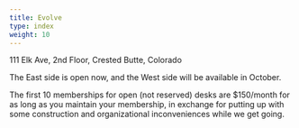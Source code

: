 ```yaml
---
title: Evolve
type: index
weight: 10
---
```


111 Elk Ave, 2nd Floor, Crested Butte, Colorado

The East side is open now, and the West side will be available in October.

The first 10 memberships for open (not reserved) desks are $150/month for
as long as you maintain your membership, in exchange for putting up with
some construction and organizational inconveniences while we get going.
